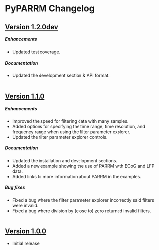 # PyPARRM Changelog

## [Version 1.2.0dev](https://pyparrm.readthedocs.io/en/main/index.html)

##### Enhancements
- Updated test coverage.

##### Documentation
- Updated the development section & API format.
<br/><br/>

## [Version 1.1.0](https://pyparrm.readthedocs.io/en/1.1.0/index.html)

##### Enhancements
- Improved the speed for filtering data with many samples.
- Added options for specifying the time range, time resolution, and frequency range when using the filter parameter explorer.
- Updated the filter parameter explorer controls.
  
##### Documentation
- Updated the installation and development sections.
- Added a new example showing the use of PARRM with ECoG and LFP data.
- Added links to more information about PARRM in the examples.

##### Bug fixes
- Fixed a bug where the filter parameter explorer incorrectly said filters were invalid.
- Fixed a bug where division by (close to) zero returned invalid filters.
<br/><br/>

## [Version 1.0.0](https://pyparrm.readthedocs.io/en/1.0.0/index.html)

- Initial release.